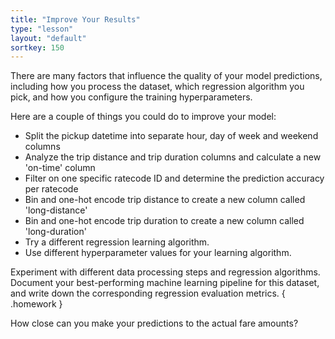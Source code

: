 ```yaml
---
title: "Improve Your Results"
type: "lesson"
layout: "default"
sortkey: 150
---
```


There are many factors that influence the quality of your model predictions, including how you process the dataset, which regression algorithm you pick, and how you configure the training hyperparameters.

Here are a couple of things you could do to improve your model:

- Split the pickup datetime into separate hour, day of week and weekend columns
- Analyze the trip distance and trip duration columns and calculate a new 'on-time' column
- Filter on one specific ratecode ID and determine the prediction accuracy per ratecode
- Bin and one-hot encode trip distance to create a new column called 'long-distance'
- Bin and one-hot encode trip duration to create a new column called 'long-duration'
- Try a different regression learning algorithm.
- Use different hyperparameter values for your learning algorithm.

Experiment with different data processing steps and regression algorithms. Document your best-performing machine learning pipeline for this dataset, and write down the corresponding regression evaluation metrics.
{ .homework }

How close can you make your predictions to the actual fare amounts? 
